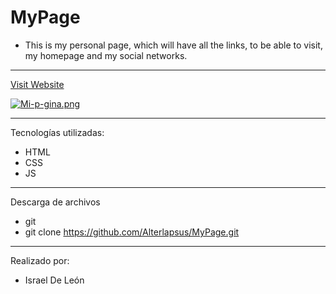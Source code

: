 # MyPage

- This is my personal page, which will have all the links, to be able to visit, my homepage and my social networks.

---


<a href="https://mypageprofile.netlify.app/"  target="_blank">Visit Website </a>

[![Mi-p-gina.png](https://i.postimg.cc/RZywkDp2/Mi-p-gina.png)](https://postimg.cc/fV73XBNv)

---

Tecnologías utilizadas: 
- HTML 
- CSS
- JS

---
Descarga de archivos 

- git 
- git clone https://github.com/Alterlapsus/MyPage.git

---

Realizado por: 

- Israel De León 
